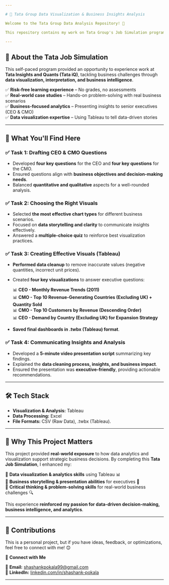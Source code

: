 ```yaml
---

# 🚀 Tata Group Data Visualization & Business Insights Analysis  

Welcome to the Tata Group Data Analysis Repository! 📌  

This repository contains my work on Tata Group's Job Simulation program, where I applied data visualization and analytical skills to solve business challenges using tools like Tableau.

---
```


## 🎯 About the Tata Job Simulation  

This self-paced program provided an opportunity to experience work at **Tata Insights and Quants (Tata iQ)**, tackling business challenges through **data visualization, interpretation, and business intelligence**.  

✅ **Risk-free learning experience** – No grades, no assessments  
✅ **Real-world case studies** – Hands-on problem-solving with real business scenarios  
✅ **Business-focused analytics** – Presenting insights to senior executives (CEO & CMO)  
✅ **Data visualization expertise** – Using Tableau to tell data-driven stories  

---

## 📖 What You'll Find Here  

### ✅ Task 1: Drafting CEO & CMO Questions  

- Developed **four key questions** for the CEO and **four key questions** for the CMO.  
- Ensured questions align with **business objectives and decision-making needs**.  
- Balanced **quantitative and qualitative** aspects for a well-rounded analysis.  

### ✅ Task 2: Choosing the Right Visuals  

- Selected **the most effective chart types** for different business scenarios.  
- Focused on **data storytelling and clarity** to communicate insights effectively.  
- Answered a **multiple-choice quiz** to reinforce best visualization practices.  

### ✅ Task 3: Creating Effective Visuals (Tableau)  

- **Performed data cleanup** to remove inaccurate values (negative quantities, incorrect unit prices).  
- Created **four key visualizations** to answer executive questions:  

  📊 **CEO - Monthly Revenue Trends (2011)**  
  📊 **CMO - Top 10 Revenue-Generating Countries (Excluding UK) + Quantity Sold**  
  📊 **CMO - Top 10 Customers by Revenue (Descending Order)**  
  📊 **CEO - Demand by Country (Excluding UK) for Expansion Strategy**  

- **Saved final dashboards in .twbx (Tableau) format**.  

### ✅ Task 4: Communicating Insights and Analysis  

- Developed a **5-minute video presentation script** summarizing key findings.  
- Explained the **data cleaning process, insights, and business impact**.  
- Ensured the presentation was **executive-friendly**, providing actionable recommendations.  

---

## 🛠 Tech Stack  

- **Visualization & Analysis:** Tableau
- **Data Processing:** Excel  
- **File Formats:** CSV (Raw Data), .twbx (Tableau).  

---

## 🚀 Why This Project Matters  

This project provided **real-world exposure** to how data analytics and visualization support strategic business decisions. By completing this **Tata Job Simulation**, I enhanced my:  

📌 **Data visualization & analytics skills** using Tableau 📊  
📌 **Business storytelling & presentation abilities** for executives 🏢  
📌 **Critical thinking & problem-solving skills** for real-world business challenges 🔍  

This experience **reinforced my passion for data-driven decision-making, business intelligence, and analytics**.  

---

## 🤝 Contributions  

This is a personal project, but if you have ideas, feedback, or optimizations, feel free to connect with me! 😊  

🔗 **Connect with Me**  

📧 **Email:** shashankpokala99@gmail.com  
🔗 **LinkedIn:** [linkedin.com/in/shashank-pokala](https://linkedin.com/in/shashank-pokala)  

---
